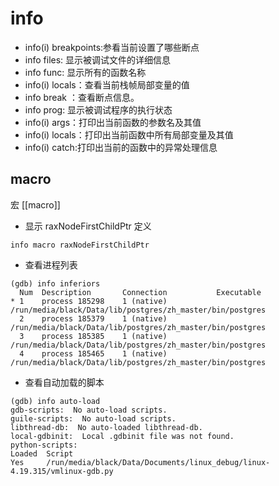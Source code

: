 # info

- info(i) breakpoints:参看当前设置了哪些断点
- info files: 显示被调试文件的详细信息
- info func: 显示所有的函数名称
- info(i) locals：查看当前栈帧局部变量的值
- info break ：查看断点信息。
- info prog: 显示被调试程序的执行状态
- info(i) args：打印出当前函数的参数名及其值
- info(i) locals：打印出当前函数中所有局部变量及其值
- info(i) catch:打印出当前的函数中的异常处理信息

## macro
宏 [[macro]]

- 显示 raxNodeFirstChildPtr 定义
```shell
info macro raxNodeFirstChildPtr
```

- 查看进程列表
```shell
(gdb) info inferiors 
  Num  Description       Connection           Executable        
* 1    process 185298    1 (native)           /run/media/black/Data/lib/postgres/zh_master/bin/postgres 
  2    process 185379    1 (native)           /run/media/black/Data/lib/postgres/zh_master/bin/postgres 
  3    process 185385    1 (native)           /run/media/black/Data/lib/postgres/zh_master/bin/postgres 
  4    process 185465    1 (native)           /run/media/black/Data/lib/postgres/zh_master/bin/postgres 
```

- 查看自动加载的脚本
```shell
(gdb) info auto-load
gdb-scripts:  No auto-load scripts.
guile-scripts:  No auto-load scripts.
libthread-db:  No auto-loaded libthread-db.
local-gdbinit:  Local .gdbinit file was not found.
python-scripts:
Loaded  Script
Yes     /run/media/black/Data/Documents/linux_debug/linux-4.19.315/vmlinux-gdb.py
```

